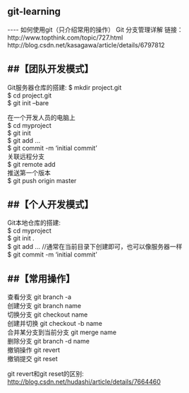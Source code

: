 <h2>git-learning</h2>
----
如何使用git（只介绍常用的操作）
Git 分支管理详解  
    链接：http://www.topthink.com/topic/727.html  
          http://blog.csdn.net/kasagawa/article/details/6797812  
  
  

##【团队开发模式】
----
Git服务器仓库的搭建:
  $ mkdir project.git  
  $ cd project.git  
  $ git init –bare  
    
  在一个开发人员的电脑上  
 $ cd myproject  
 $ git init  
 $ git add <files> ...  
 $ git commit -m ‘initial commit’  
  关联远程分支  
 $ git remote add <remote> <url>  
  推送第一个版本  
 $ git push origin master  
   

##【个人开发模式】
----
Git本地仓库的搭建:  
 $ cd myproject  
 $ git init .  
 $ git add <files> ...    //通常在当前目录下创建即可，也可以像服务器一样  
 $ git commit -m ‘initial commit’  


##【常用操作】
----
  查看分支 git branch -a  
  创建分支 git branch name  
  切换分支 git checkout name  
  创建并切换 git checkout -b name  
  合并某分支到当前分支 git merge name   
  删除分支 git branch -d name  
  撤销操作 git revert  
  撤销提交 git reset  
  
  git revert和git reset的区别: http://blog.csdn.net/hudashi/article/details/7664460  
